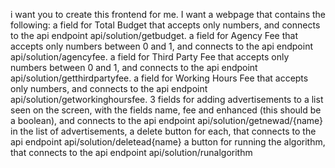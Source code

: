 ﻿i want you to create this frontend for me. I want a webpage that contains the following:
a field for Total Budget that accepts only numbers, and connects to the api endpoint api/solution/getbudget.
a field for Agency Fee that accepts only numbers between 0 and 1, and connects to the api endpoint api/solution/agencyfee.
a field for Third Party Fee that accepts only numbers between 0 and 1, and connects to the api endpoint api/solution/getthirdpartyfee.
a field for Working Hours Fee that accepts only numbers, and connects to the api endpoint api/solution/getworkinghoursfee.
3 fields for adding advertisements to a list seen on the screen, with the fields name, fee and enhanced (this should be a boolean), and connects to the api endpoint api/solution/getnewad/{name}
in the list of advertisements, a delete button for each, that connects to the api endpoint api/solution/deletead{name}
a button for running the algorithm, that connects to the api endpoint api/solution/runalgorithm
